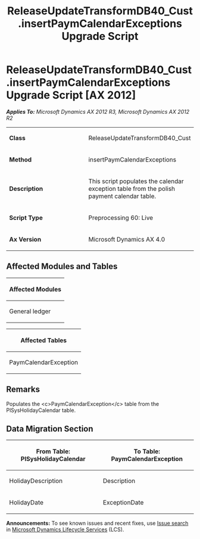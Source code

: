 ﻿---
title: ReleaseUpdateTransformDB40_Cust.insertPaymCalendarExceptions Upgrade Script
TOCTitle: ReleaseUpdateTransformDB40_Cust.insertPaymCalendarExceptions Upgrade Script
ms:assetid: 0b7ce096-6e3d-2cd8-72ac-c504b1631833
ms:mtpsurl: https://msdn.microsoft.com/en-us/library/JJ735650(v=AX.60)
ms:contentKeyID: 49706561
ms.date: 05/18/2015
mtps_version: v=AX.60
---

# ReleaseUpdateTransformDB40\_Cust.insertPaymCalendarExceptions Upgrade Script [AX 2012]


_**Applies To:** Microsoft Dynamics AX 2012 R3, Microsoft Dynamics AX 2012 R2_

<table>
<colgroup>
<col style="width: 50%" />
<col style="width: 50%" />
</colgroup>
<tbody>
<tr class="odd">
<td><p><strong>Class</strong></p></td>
<td><p>ReleaseUpdateTransformDB40_Cust</p></td>
</tr>
<tr class="even">
<td><p><strong>Method</strong></p></td>
<td><p>insertPaymCalendarExceptions</p></td>
</tr>
<tr class="odd">
<td><p><strong>Description</strong></p></td>
<td><p>This script populates the calendar exception table from the polish payment calendar table.</p></td>
</tr>
<tr class="even">
<td><p><strong>Script Type</strong></p></td>
<td><p>Preprocessing 60: Live</p></td>
</tr>
<tr class="odd">
<td><p><strong>Ax Version</strong></p></td>
<td><p>Microsoft Dynamics AX 4.0</p></td>
</tr>
</tbody>
</table>


## Affected Modules and Tables

<table>
<colgroup>
<col style="width: 100%" />
</colgroup>
<thead>
<tr class="header">
<th><p>Affected Modules</p></th>
</tr>
</thead>
<tbody>
<tr class="odd">
<td><p>General ledger</p></td>
</tr>
</tbody>
</table>


<table>
<colgroup>
<col style="width: 100%" />
</colgroup>
<thead>
<tr class="header">
<th><p>Affected Tables</p></th>
</tr>
</thead>
<tbody>
<tr class="odd">
<td><p>PaymCalendarException</p></td>
</tr>
</tbody>
</table>


## Remarks

Populates the \<c\>PaymCalendarException\</c\> table from the PlSysHolidayCalendar table.

## Data Migration Section

<table>
<colgroup>
<col style="width: 50%" />
<col style="width: 50%" />
</colgroup>
<thead>
<tr class="header">
<th><p>From Table: PlSysHolidayCalendar</p></th>
<th><p>To Table: PaymCalendarException</p></th>
</tr>
</thead>
<tbody>
<tr class="odd">
<td><p>HolidayDescription</p></td>
<td><p>Description</p></td>
</tr>
<tr class="even">
<td><p>HolidayDate</p></td>
<td><p>ExceptionDate</p></td>
</tr>
</tbody>
</table>

  
**Announcements:** To see known issues and recent fixes, use [Issue search](http://go.microsoft.com/fwlink/?linkid=389258) in [Microsoft Dynamics Lifecycle Services](http://go.microsoft.com/fwlink/?linkid=306505) (LCS).

